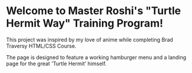 # Welcome to Master Roshi's "Turtle Hermit Way" Training Program!

This project was inspired by my love of anime while completing Brad Traversy HTML/CSS Course.

The page is designed to feature a working hamburger menu and a landing page for the great 'Turtle Hermit' himself.
 
